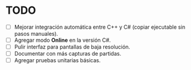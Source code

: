 # TODO

- [ ] Mejorar integración automática entre C++ y C# (copiar ejecutable sin pasos manuales).
- [ ] Agregar modo **Online** en la versión C#.
- [ ] Pulir interfaz para pantallas de baja resolución.
- [ ] Documentar con más capturas de partidas.
- [ ] Agregar pruebas unitarias básicas.
